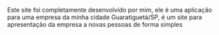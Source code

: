 Este site foi completamente desenvolvido por mim, ele é uma aplicação para uma empresa da minha cidade Guaratiguetá/SP, é um site para apresentação da empresa a novas pessoas de forma simples
